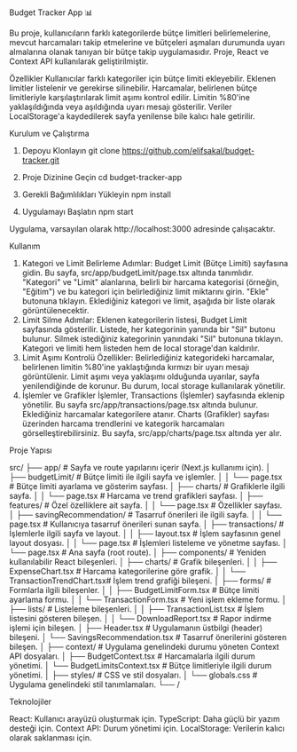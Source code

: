 Budget Tracker App 📊

Bu proje, kullanıcıların farklı kategorilerde bütçe limitleri belirlemelerine, mevcut harcamaları takip etmelerine ve bütçeleri aşmaları durumunda uyarı almalarına olanak tanıyan bir bütçe takip uygulamasıdır. Proje, React ve Context API kullanılarak geliştirilmiştir.

Özellikler
Kullanıcılar farklı kategoriler için bütçe limiti ekleyebilir.
Eklenen limitler listelenir ve gerekirse silinebilir.
Harcamalar, belirlenen bütçe limitleriyle karşılaştırılarak limit aşımı kontrol edilir.
Limitin %80'ine yaklaşıldığında veya aşıldığında uyarı mesajı gösterilir.
Veriler LocalStorage'a kaydedilerek sayfa yenilense bile kalıcı hale getirilir.

Kurulum ve Çalıştırma

1. Depoyu Klonlayın
git clone https://github.com/elifsakal/budget-tracker.git

2. Proje Dizinine Geçin
cd budget-tracker-app

3. Gerekli Bağımlılıkları Yükleyin
npm install

4. Uygulamayı Başlatın
npm start

Uygulama, varsayılan olarak http://localhost:3000 adresinde çalışacaktır.

Kullanım
1. Kategori ve Limit Belirleme
Adımlar:
Budget Limit (Bütçe Limiti) sayfasına gidin.
Bu sayfa, src/app/budgetLimit/page.tsx altında tanımlıdır.
"Kategori" ve "Limit" alanlarına, belirli bir harcama kategorisi (örneğin, "Eğitim") ve bu kategori için belirlediğiniz limit miktarını girin.
"Ekle" butonuna tıklayın.
Eklediğiniz kategori ve limit, aşağıda bir liste olarak görüntülenecektir.
2. Limit Silme
Adımlar:
Eklenen kategorilerin listesi, Budget Limit sayfasında gösterilir.
Listede, her kategorinin yanında bir "Sil" butonu bulunur.
Silmek istediğiniz kategorinin yanındaki "Sil" butonuna tıklayın.
Kategori ve limiti hem listeden hem de local storage'dan kaldırılır.
3. Limit Aşımı Kontrolü
Özellikler:
Belirlediğiniz kategorideki harcamalar, belirlenen limitin %80'ine yaklaştığında kırmızı bir uyarı mesajı görüntülenir.
Limit aşımı veya yaklaşımı olduğunda uyarılar, sayfa yenilendiğinde de korunur.
Bu durum, local storage kullanılarak yönetilir.
4. İşlemler ve Grafikler
İşlemler, Transactions (İşlemler) sayfasında eklenip yönetilir.
Bu sayfa src/app/transactions/page.tsx altında bulunur.
Eklediğiniz harcamalar kategorilere atanır.
Charts (Grafikler) sayfası üzerinden harcama trendlerini ve kategorik harcamaları görselleştirebilirsiniz.
Bu sayfa, src/app/charts/page.tsx altında yer alır.



Proje Yapısı

src/
├── app/                             # Sayfa ve route yapılarını içerir (Next.js kullanımı için).
│   ├── budgetLimit/                 # Bütçe limiti ile ilgili sayfa ve işlemler.
│   │   └── page.tsx                 # Bütçe limiti ayarlama ve gösterim sayfası.
│   ├── charts/                      # Grafiklerle ilgili sayfa.
│   │   └── page.tsx                 # Harcama ve trend grafikleri sayfası.
│   ├── features/                    # Özel özelliklere ait sayfa.
│   │   └── page.tsx                 # Özellikler sayfası.
│   ├── savingRecommendation/        # Tasarruf önerileri ile ilgili sayfa.
│   │   └── page.tsx                 # Kullanıcıya tasarruf önerileri sunan sayfa.
│   ├── transactions/                # İşlemlerle ilgili sayfa ve layout.
│   │   ├── layout.tsx               # İşlem sayfasının genel layout dosyası.
│   │   └── page.tsx                 # İşlemleri listeleme ve yönetme sayfası.
│   └── page.tsx                     # Ana sayfa (root route).
│
├── components/                      # Yeniden kullanılabilir React bileşenleri.
│   ├── charts/                      # Grafik bileşenleri.
│   │   ├── ExpenseChart.tsx         # Harcama kategorilerine göre grafik.
│   │   └── TransactionTrendChart.tsx# İşlem trend grafiği bileşeni.
│   ├── forms/                       # Formlarla ilgili bileşenler.
│   │   ├── BudgetLimitForm.tsx      # Bütçe limiti ayarlama formu.
│   │   └── TransactionForm.tsx      # Yeni işlem ekleme formu.
│   ├── lists/                       # Listeleme bileşenleri.
│   │   ├── TransactionList.tsx      # İşlem listesini gösteren bileşen.
│   │   └── DownloadReport.tsx       # Rapor indirme işlemi için bileşen.
│   ├── Header.tsx                   # Uygulamanın üstbilgi (header) bileşeni.
│   └── SavingsRecommendation.tsx    # Tasarruf önerilerini gösteren bileşen.
│
├── context/                         # Uygulama genelindeki durumu yöneten Context API dosyaları.
│   ├── BudgetContext.tsx            # Harcamalarla ilgili durum yönetimi.
│   └── BudgetLimitsContext.tsx      # Bütçe limitleriyle ilgili durum yönetimi.
│
├── styles/                          # CSS ve stil dosyaları.
│   └── globals.css                  # Uygulama genelindeki stil tanımlamaları.
└── /


Teknolojiler

React: Kullanıcı arayüzü oluşturmak için.
TypeScript: Daha güçlü bir yazım desteği için.
Context API: Durum yönetimi için.
LocalStorage: Verilerin kalıcı olarak saklanması için.
